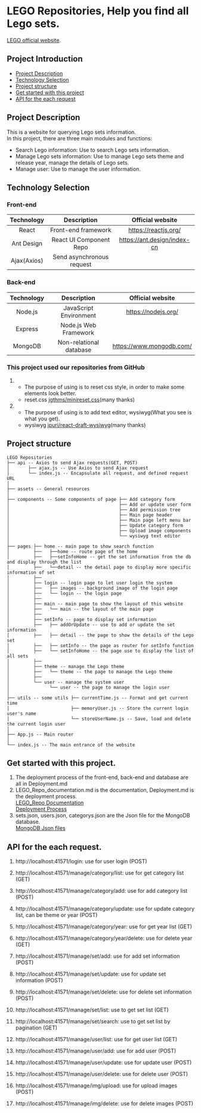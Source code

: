 # LEGO Repositories, Help you find all Lego sets.

[LEGO official website](https://www.lego.com/en-ie).

## Project Introduction
- [Project Description](#Project-description)
- [Technology Selection](#technology-selection)
- [Project structure](#project-structure)
- [Get started with this project](#get-started-with-this-project)
- [API for the each request](#api-for-the-each-request)

## Project Description
This is a website for querying Lego sets information.<br>
In this project, there are three main modules and functions:
- Search Lego information: Use to search Lego sets information. 
- Manage Lego sets information: Use to manage Lego sets theme and release year, manage the details of Lego sets. 
- Manage user: Use to manage the user information.

## Technology Selection

### Front-end
|     Technology     |        Description       |                Official website                |
| :----------------: | :----------------------: | :--------------------------------------------: |
|       React        |    Front-end framework   |               https://reactjs.org/             |
|     Ant Design     |  React UI Component Repo |           https://ant.design/index-cn          |
|     Ajax(Axios)    | Send asynchronous request|                                                |

### Back-end
|     Technology     |        Description       |                Official website                |
| :----------------: | :----------------------: | :--------------------------------------------: |
|      Node.js       |  JavaScript Environment  |               https://nodejs.org/              |
|      Express       |   Node.js Web Framework  |                                                |
|      MongoDB       |  Non-relational database |             https://www.mongodb.com/           |

### This project used our repositories from GitHub
1. - The purpose of using is to reset css style, in order to make some elements look better.
   - reset.css [jgthms/minireset.css](https://github.com/jgthms/minireset.css)(many thanks)

2. - The purpose of using is to add text editor, wysiwyg(What you see is what you get).
   - wysiwyg [jpuri/react-draft-wysiwyg](https://github.com/jpuri/react-draft-wysiwyg)(many thanks)

## Project structure

```
LEGO Repositories
├── api -- Axios to send Ajax requests(GET, POST)
│       ├── ajax.js -- Use Axios to send Ajax request
│       └── index.js -- Encapsulate all request, and defined request URL
│
├── assets -- General resources
│
├── components -- Some components of page ├── Add category form
│                                         ├── Add or update user form
│                                         ├── Add permission tree
│                                         ├── Main page header
│                                         ├── Main page left menu bar
│                                         ├── Update category form
│                                         ├── Upload image components
│                                         └── wysiwyg text editor
│
├── pages ├── home -- main page to show search function
│         ├──   ├──home -- route page of the home
│         ├──   ├──setInfoHome -- get the set information from the db and display through the list
│         ├──   └──detail -- the detail page to display more specific information of set
│         ├──        
│         ├── login -- login page to let user login the system       
│         ├──   ├── images -- background image of the login page
│         ├──   └── login -- the login page
│         ├──
│         ├── main -- main page to show the layout of this website
│         ├──   └── main -- the layout of the main page
│         ├──
│         ├── setInfo -- page to display set information
│         ├──   ├── addOrUpdate -- use to add or update the set information
│         ├──   ├── detail -- the page to show the details of the Lego set 
│         ├──   ├── setInfo -- the page as router for setInfo function
│         ├──   └── setInfoHome -- the page use to display the list of all sets
│         ├──
│         ├── theme -- manage the Lego theme
│         ├──   └── theme -- the page to manage the Lego theme
│         ├──
│         └── user -- manage the system user
│               └── user -- the page to manage the login user
│
├── utils -- some utils ├── currentTime.js -- Format and get current time
│                       ├── memoryUser.js -- Store the current login user's name
│                       └── storeUserName.js -- Save, load and delete the current login user
│
├── App.js -- Main router
│
└── index.js -- The main entrance of the website

```

## Get started with this project.
1. The deployment process of the front-end, back-end and database are all in Deployment.md
2. LEGO_Repo_documentation.md is the documentation, Deployment.md is the deployment process.<br>
    [LEGO_Repo Documentation](docs/LEGO_Repo_documentation.md)<br>
    [Deployment Process](docs/Deployment.md)
3. sets.json, users.json, categorys.json are the Json file for the MongoDB database.<br>
    [MongoDB Json files](docs/Json)


## API for the each request.
1. http://localhost:41571/login: use for user login (POST)
2. http://localhost:41571/manage/category/list: use for get category list (GET)
3. http://localhost:41571/manage/category/add: use for add category list (POST)
4. http://localhost:41571/manage/category/update: use for update category list, can be theme or year (POST)
5. http://localhost:41571/manage/category/year: use for get year list (GET)
6. http://localhost:41571/manage/category/year/delete: use for delete year (GET)

7. http://localhost:41571/manage/set/add: use for add set information (POST)
8. http://localhost:41571/manage/set/update: use for update set information (POST)
9. http://localhost:41571/manage/set/delete: use for delete set information (POST)
10. http://localhost:41571/manage/set/list: use to get set list (GET)
11. http://localhost:41571/manage/set/search: use to get set list by pagination (GET)

12. http://localhost:41571/manage/user/list: use for get user list (GET)
13. http://localhost:41571/manage/user/add: use for add user (POST)
14. http://localhost:41571/manage/user/update: use for update user (POST)
15. http://localhost:41571/manage/user/delete: use for delete user (POST)

16. http://localhost:41571/manage/img/upload: use for upload images (POST)
17. http://localhost:41571/manage/img/delete: use for delete images (POST)